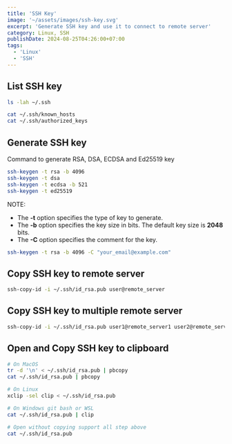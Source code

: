 ```yaml
---
title: 'SSH Key'
image: '~/assets/images/ssh-key.svg'
excerpt: 'Generate SSH key and use it to connect to remote server'
category: Linux, SSH
publishDate: 2024-08-25T04:26:00+07:00
tags:
  - 'Linux'
  - 'SSH'
---
```


## List SSH key

```bash
ls -lah ~/.ssh

cat ~/.ssh/known_hosts
cat ~/.ssh/authorized_keys
```

## Generate SSH key

Command to generate RSA, DSA, ECDSA and Ed25519 key

```bash
ssh-keygen -t rsa -b 4096
ssh-keygen -t dsa
ssh-keygen -t ecdsa -b 521
ssh-keygen -t ed25519
```

NOTE:

- The **-t** option specifies the type of key to generate.
- The **-b** option specifies the key size in bits. The default key size is **2048** bits.
- The **-C** option specifies the comment for the key.

```bash
ssh-keygen -t rsa -b 4096 -C "your_email@example.com"
```

## Copy SSH key to remote server

```bash
ssh-copy-id -i ~/.ssh/id_rsa.pub user@remote_server
```

## Copy SSH key to multiple remote server

```bash
ssh-copy-id -i ~/.ssh/id_rsa.pub user1@remote_server1 user2@remote_server2
```

## Open and Copy SSH key to clipboard

```bash
# On MacOS
tr -d '\n' < ~/.ssh/id_rsa.pub | pbcopy
cat ~/.ssh/id_rsa.pub | pbcopy

# On Linux
xclip -sel clip < ~/.ssh/id_rsa.pub

# On Windows git bash or WSL
cat ~/.ssh/id_rsa.pub | clip

# Open without copying support all step above
cat ~/.ssh/id_rsa.pub
```

<!-- https://docs.gitlab.com/ee/user/ssh.html -->
<!-- https://docs.github.com/en/authentication/connecting-to-github-with-ssh/generating-a-new-ssh-key-and-adding-it-to-the-ssh-agent -->

